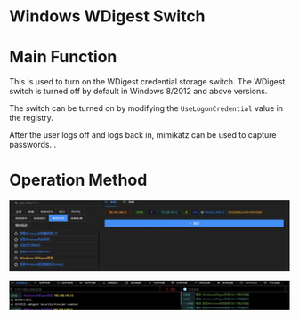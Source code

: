 # Windows WDigest Switch

# Main Function
This is used to turn on the WDigest credential storage switch. The WDigest switch is turned off by default in Windows 8/2012 and above versions.

The switch can be turned on by modifying the `UseLogonCredential` value in the registry.

After the user logs off and logs back in, mimikatz can be used to capture passwords. .

# Operation Method
![](img\CredentialAccess_CredentialDumping_WindowsWDigestEnable\1.webp)

![](img\CredentialAccess_CredentialDumping_WindowsWDigestEnable\2.webp)